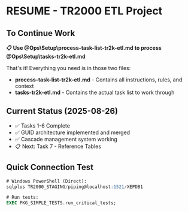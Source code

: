 # RESUME - TR2000 ETL Project

## To Continue Work

**📋 Use @Ops\Setup\process-task-list-tr2k-etl.md to process @Ops\Setup\tasks-tr2k-etl.md**

That's it! Everything you need is in those two files:
- **process-task-list-tr2k-etl.md** - Contains all instructions, rules, and context
- **tasks-tr2k-etl.md** - Contains the actual task list to work through

## Current Status (2025-08-26)
- ✅ Tasks 1-6 Complete
- ✅ GUID architecture implemented and merged
- ✅ Cascade management system working
- 📋 Next: Task 7 - Reference Tables

## Quick Connection Test
```sql
# Windows PowerShell (Direct):
sqlplus TR2000_STAGING/piping@localhost:1521/XEPDB1

# Run tests:
EXEC PKG_SIMPLE_TESTS.run_critical_tests;
```